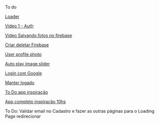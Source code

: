 To do

[Loader](https://www.youtube.com/watch?v=mZXCOdIFg6Q)

[Video 1 - Auth](https://www.youtube.com/watch?v=J7pkSP18Oko&ab_channel=PradipDebnath)

[Video Salvando fotos no firebase](https://www.youtube.com/watch?v=1GpOS5mrGHI&ab_channel=PradipDebnath)

[Criar deletar Firebase](https://www.youtube.com/watch?v=ncxmNxNk2yc&ab_channel=PradipDebnath)

[User profile photo](https://www.youtube.com/watch?v=aFtYsghw-1k&ab_channel=PradipDebnath)

[Auto play image slider](https://www.youtube.com/watch?v=0wvrlOyGlq0&ab_channel=CodingSnow)

[Login com Google](https://www.youtube.com/watch?v=FSMrzYpBeDM&t=11s&ab_channel=ToThePointCode)

[Manter logado](https://www.youtube.com/watch?v=-N12hjV3DPQ&ab_channel=ToThePointCode)

[To Do app inspiração](https://www.youtube.com/watch?v=0c0v_40MPq8&ab_channel=ToThePointCode)

[App completo inspiração 10hs](https://www.youtube.com/watch?v=npe3Wf4tpSg&ab_channel=CryceTruly)

To Do:
Validar email no Cadastro e fazer as outras páginas para o Loading Page redirecionar